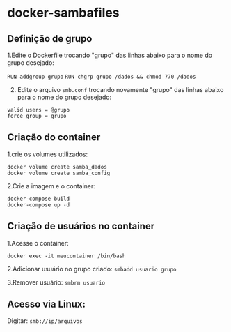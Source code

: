 # docker-sambafiles

## Definição de grupo

1.Edite o Dockerfile trocando "grupo" das linhas abaixo para o nome do grupo desejado:

`RUN addgroup grupo`
`RUN chgrp grupo /dados && chmod 770 /dados`

2. Edite o arquivo `smb.conf` trocando novamente "grupo" das linhas abaixo para o nome do grupo desejado:

```
valid users = @grupo
force group = grupo
```

## Criação do container

1.crie os volumes utilizados:

```
docker volume create samba_dados
docker volume create samba_config
```

2.Crie a imagem e o container:

```
docker-compose build
docker-compose up -d
```

## Criação de usuários no container

1.Acesse o container:

`docker exec -it meucontainer /bin/bash`

2.Adicionar usuário no grupo criado:  `smbadd usuario grupo`

3.Remover usuário:  `smbrm usuario`

## Acesso via Linux:

Digitar: `smb://ip/arquivos`
